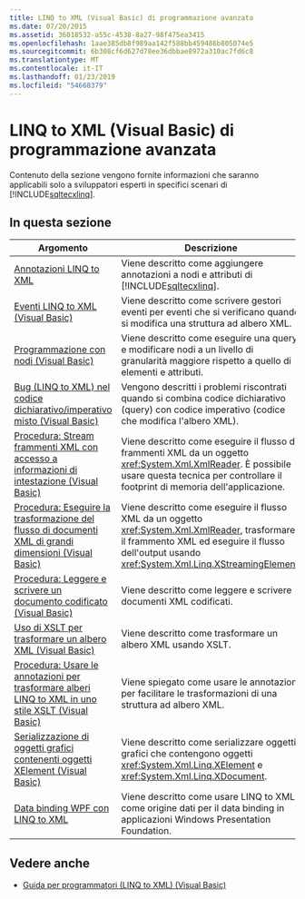 ```yaml
---
title: LINQ to XML (Visual Basic) di programmazione avanzata
ms.date: 07/20/2015
ms.assetid: 36018532-a55c-4538-8a27-98f475ea3415
ms.openlocfilehash: 1aae385db8f989aa142f588bb459486b805074e5
ms.sourcegitcommit: 6b308cf6d627d78ee36dbbae8972a310ac7fd6c8
ms.translationtype: MT
ms.contentlocale: it-IT
ms.lasthandoff: 01/23/2019
ms.locfileid: "54668379"
---
```

# <a name="advanced-linq-to-xml-programming-visual-basic"></a>LINQ to XML (Visual Basic) di programmazione avanzata
Contenuto della sezione vengono fornite informazioni che saranno applicabili solo a sviluppatori esperti in specifici scenari di [!INCLUDE[sqltecxlinq](~/includes/sqltecxlinq-md.md)].  
  
## <a name="in-this-section"></a>In questa sezione  
  
|Argomento|Descrizione|  
|-----------|-----------------|  
|[Annotazioni LINQ to XML](../../../../visual-basic/programming-guide/concepts/linq/linq-to-xml-annotations.md)|Viene descritto come aggiungere annotazioni a nodi e attributi di [!INCLUDE[sqltecxlinq](~/includes/sqltecxlinq-md.md)].|  
|[Eventi LINQ to XML (Visual Basic)](../../../../visual-basic/programming-guide/concepts/linq/linq-to-xml-events.md)|Viene descritto come scrivere gestori eventi per eventi che si verificano quando si modifica una struttura ad albero XML.|  
|[Programmazione con nodi (Visual Basic)](../../../../visual-basic/programming-guide/concepts/linq/programming-with-nodes.md)|Viene descritto come eseguire una query e modificare nodi a un livello di granularità maggiore rispetto a quello di elementi e attributi.|  
|[Bug (LINQ to XML) nel codice dichiarativo/imperativo misto (Visual Basic)](../../../../visual-basic/programming-guide/concepts/linq/mixed-declarative-code-imperative-code-bugs-linq-to-xml.md)|Vengono descritti i problemi riscontrati quando si combina codice dichiarativo (query) con codice imperativo (codice che modifica l'albero XML).|  
|[Procedura: Stream frammenti XML con accesso a informazioni di intestazione (Visual Basic)](../../../../visual-basic/programming-guide/concepts/linq/how-to-stream-xml-fragments-with-access-to-header-information.md)|Viene descritto come eseguire il flusso di frammenti XML da un oggetto <xref:System.Xml.XmlReader>. È possibile usare questa tecnica per controllare il footprint di memoria dell'applicazione.|  
|[Procedura: Eseguire la trasformazione del flusso di documenti XML di grandi dimensioni (Visual Basic)](../../../../visual-basic/programming-guide/concepts/linq/how-to-perform-streaming-transform-of-large-xml-documents.md)|Viene descritto come eseguire il flusso XML da un oggetto <xref:System.Xml.XmlReader>, trasformare il frammento XML ed eseguire il flusso dell'output usando <xref:System.Xml.Linq.XStreamingElement>.|  
|[Procedura: Leggere e scrivere un documento codificato (Visual Basic)](../../../../visual-basic/programming-guide/concepts/linq/how-to-read-and-write-an-encoded-document.md)|Viene descritto come leggere e scrivere documenti XML codificati.|  
|[Uso di XSLT per trasformare un albero XML (Visual Basic)](../../../../visual-basic/programming-guide/concepts/linq/using-xslt-to-transform-an-xml-tree.md)|Viene descritto come trasformare un albero XML usando XSLT.|  
|[Procedura: Usare le annotazioni per trasformare alberi LINQ to XML in uno stile XSLT (Visual Basic)](../../../../visual-basic/programming-guide/concepts/linq/how-to-use-annotation-trees-to-transform-linq-to-xml-trees-in-an-xslt-style.md)|Viene spiegato come usare le annotazioni per facilitare le trasformazioni di una struttura ad albero XML.|  
|[Serializzazione di oggetti grafici contenenti oggetti XElement (Visual Basic)](../../../../visual-basic/programming-guide/concepts/linq/serializing-object-graphs-that-contain-xelement-objects.md)|Viene descritto come serializzare oggetti grafici che contengono oggetti <xref:System.Xml.Linq.XElement> e <xref:System.Xml.Linq.XDocument>.|  
|[Data binding WPF con LINQ to XML](/visualstudio/designers/wpf-data-binding-with-linq-to-xml)|Viene descritto come usare LINQ to XML come origine dati per il data binding in applicazioni Windows Presentation Foundation.|  
  
## <a name="see-also"></a>Vedere anche
- [Guida per programmatori (LINQ to XML) (Visual Basic)](../../../../visual-basic/programming-guide/concepts/linq/programming-guide-linq-to-xml.md)
